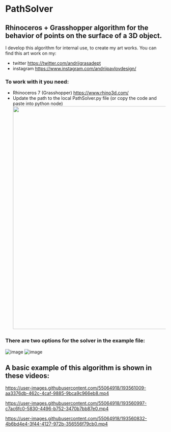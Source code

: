 # PathSolver
Rhinoceros + Grasshopper algorithm for the behavior of points on the surface of a 3D object.
-

I develop this algorithm for internal use, to create my art works. 
You can find this art work on my:
- twitter https://twitter.com/andriigrasadept 
- instagram https://www.instagram.com/andriipavlovdesign/

### To work with it you need:
- Rhinoceros 7 (Grasshopper) https://www.rhino3d.com/
- Update the path to the local PathSolver.py file (or copy the code and paste into python node)
  <img src="https://user-images.githubusercontent.com/55064918/194316464-e1574c22-4daa-4e93-9ac6-18e124f3e720.png" width="700">

### There are two options for the solver in the example file:
![image](https://user-images.githubusercontent.com/55064918/194314109-8464bf31-7cb5-48a5-92b9-5161e56563de.png)
![image](https://user-images.githubusercontent.com/55064918/194314467-7854c909-cb4b-48e0-a187-2c8d1f18377b.png)


## A basic example of this algorithm is shown in these videos:
https://user-images.githubusercontent.com/55064918/193561009-aa3376db-462c-4caf-9885-9bca9c966eb8.mp4

https://user-images.githubusercontent.com/55064918/193560997-c7ac6fc0-5830-4496-b752-3470b7bb87e0.mp4

https://user-images.githubusercontent.com/55064918/193560832-4b6bd4e4-3f44-4127-972b-356556f79cb0.mp4

